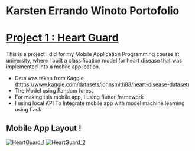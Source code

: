 # Karsten Errando Winoto Portofolio

# [Project 1 : Heart Guard](https://github.com/sixxkr/heartguard)

This is a project I did for my Mobile Application Programming course at university, where I built a classification model for heart disease that was implemented into a mobile application.

* Data was taken from Kaggle (https://www.kaggle.com/datasets/johnsmith88/heart-disease-dataset)
* The Model using Random forest
* For making this mobile app, I using flutter framework
* I using local API To Integrate mobile app with model machine learning using flask

## Mobile App Layout ! [](Images/HeartGuard_1.PNG) 
![HeartGuard_1](https://github.com/user-attachments/assets/d5257e73-684d-4cba-9f3a-e3272b8e6725)
![HeartGuard_2](https://github.com/user-attachments/assets/60a580ff-6144-4d01-b42f-35734caa9fe9)



